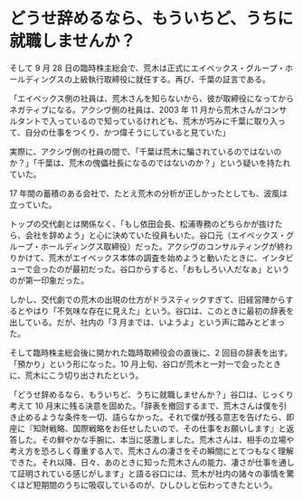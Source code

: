 # どうせ辞めるなら、もういちど、うちに就職しませんか？

そして 9 月 28 日の臨時株主総会で、荒木は正式にエイベックス・グループ・ホールディングスの上級執行取締役に就任する。再び、千葉の証言である。

「エイベックス側の社員は、荒木さんを知らないから、彼が取締役になってからネガティブになる。アクシヴ側の社員は、2003 年 11 月から荒木さんがコンサルタントで入っているので知っているけれども、荒木が巧みに千葉に取り入って、自分の仕事をつくり、かつ偉そうにしていると見ていた」

実際に、アクシヴ側の社員の間で、「千葉は荒木に騙されているのではないのか？」「千葉は、荒木の傀儡社長になるのではないのか？」という疑いを持たれていた。

17 年間の蓄積のある会社で、たとえ荒木の分析が正しかったとしても、波風は立っていた。

トップの交代劇とは関係なく、「もし依田会長、松浦専務のどちらかが抜けたら、会社を辞めよう」と心に決めていた役員もいた。谷口元（エイベックス・グループ・ホールディングス取締役）だった。アクシヴのコンサルティングが終わりかけて、荒木がエイベックス本体の調査を始めようと動いたときに、インタビューで会ったのが最初だった。谷口からすると、「おもしろい人だなぁ」というのが第一印象だった。

しかし、交代劇での荒木の出現の仕方がドラスティックすぎて、旧経営陣からするとやはり「不気味な存在に見えた」という。谷口は、このときに最初の辞表を出している。だが、社内の「3 月までは、いようよ」という声に踏みとどまった。

そして臨時株主総会後に開かれた臨時取締役会の直後に、2 回目の辞表を出す。「預かり」という形になった。10 月上旬、谷口が荒木と一対一で会ったときに、荒木にこう切り出されたという。

「どうせ辞めるなら、もういちど、うちに就職しませんか？」谷口は、じっくり考えて 10 月末に残る決意を固めた。「辞表を撤回するまで、荒木さんは僕を引き止めるような条件を一切、語らなかった。それで僕が残る意志を告げたら、即座に『知財戦略、国際戦略をお任せしたいので、その仕事をお願いします』と返答した。その鮮やかな手腕に、本当に感激しました。荒木さんは、相手の立場や考え方を恐ろしく尊重する人で、荒木さんの凄さをその瞬間にとてつもなく理解できた。それ以降、日々、あのときに知った荒木さんの能力、凄さが仕事を通して証明されている感じがします」と語る谷口には、荒木が社内の諸々の事情を驚くほど短期間のうちに吸収しているのが、ひしひしと伝わってきたという。
